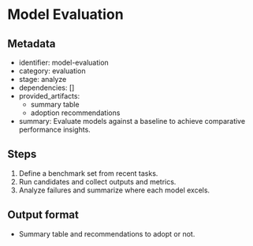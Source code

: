 # Model Evaluation

## Metadata

- identifier: model-evaluation  
- category: evaluation  
- stage: analyze  
- dependencies: []  
- provided_artifacts: 
  - summary table  
  - adoption recommendations  
- summary: Evaluate models against a baseline to achieve comparative performance insights.

## Steps

1. Define a benchmark set from recent tasks.
2. Run candidates and collect outputs and metrics.
3. Analyze failures and summarize where each model excels.

## Output format

- Summary table and recommendations to adopt or not.
